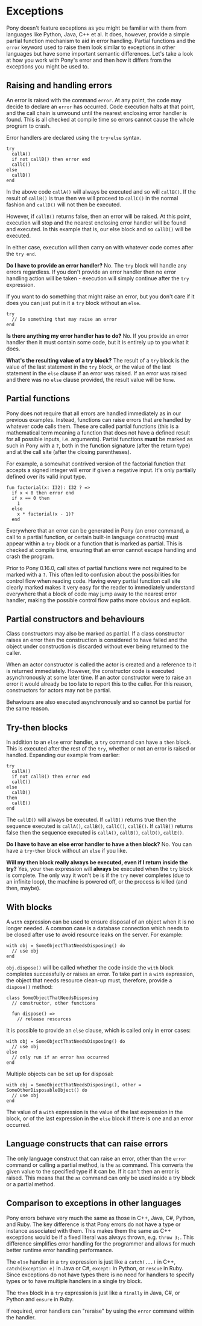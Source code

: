 # Exceptions

Pony doesn't feature exceptions as you might be familiar with them from languages like Python, Java, C++ et al. It does, however, provide a simple partial function mechanism to aid in error handling. Partial functions and the `error` keyword used to raise them look similar to exceptions in other languages but have some important semantic differences. Let's take a look at how you work with Pony's error and then how it differs from the exceptions you might be used to.

## Raising and handling errors

An error is raised with the command `error`. At any point, the code may decide to declare an `error` has occurred. Code execution halts at that point, and the call chain is unwound until the nearest enclosing error handler is found. This is all checked at compile time so errors cannot cause the whole program to crash.

Error handlers are declared using the `try`-`else` syntax.

```pony
try
  callA()
  if not callB() then error end
  callC()
else
  callD()
end
```

In the above code `callA()` will always be executed and so will `callB()`. If the result of `callB()` is true then we will proceed to `callC()` in the normal fashion and `callD()` will not then be executed.

However, if `callB()` returns false, then an error will be raised. At this point, execution will stop and the nearest enclosing error handler will be found and executed. In this example that is, our else block and so `callD()` will be executed.

In either case, execution will then carry on with whatever code comes after the `try end`.

__Do I have to provide an error handler?__ No. The `try` block will handle any errors regardless. If you don't provide an error handler then no error handling action will be taken - execution will simply continue after the `try` expression.

If you want to do something that might raise an error, but you don't care if it does you can just put in it a `try` block without an `else`.

```pony
try
  // Do something that may raise an error
end
```

__Is there anything my error handler has to do?__ No. If you provide an error handler then it must contain some code, but it is entirely up to you what it does.

__What's the resulting value of a try block?__ The result of a `try` block is the value of the last statement in the `try` block, or the value of the last statement in the `else` clause if an error was raised. If an error was raised and there was no `else` clause provided, the result value will be `None`.


## Partial functions

Pony does not require that all errors are handled immediately as in our previous examples. Instead, functions can raise errors that are handled by whatever code calls them. These are called partial functions (this is a mathematical term meaning a function that does not have a defined result for all possible inputs, i.e. arguments). Partial functions __must__ be marked as such in Pony with a `?`, both in the function signature (after the return type) and at the call site (after the closing parentheses).

For example, a somewhat contrived version of the factorial function that accepts a signed integer will error if given a negative input. It's only partially defined over its valid input type.

```pony
fun factorial(x: I32): I32 ? =>
  if x < 0 then error end
  if x == 0 then
    1
  else
    x * factorial(x - 1)?
  end
```

Everywhere that an error can be generated in Pony (an error command, a call to a partial function, or certain built-in language constructs) must appear within a `try` block or a function that is marked as partial. This is checked at compile time, ensuring that an error cannot escape handling and crash the program.

Prior to Pony 0.16.0, call sites of partial functions were not required to be marked with a `?`. This often led to confusion about the possibilities for control flow when reading code. Having every partial function call site clearly marked makes it very easy for the reader to immediately understand everywhere that a block of code may jump away to the nearest error handler, making the possible control flow paths more obvious and explicit.

## Partial constructors and behaviours

Class constructors may also be marked as partial. If a class constructor raises an error then the construction is considered to have failed and the object under construction is discarded without ever being returned to the caller.

When an actor constructor is called the actor is created and a reference to it is returned immediately. However, the constructor code is executed asynchronously at some later time. If an actor constructor were to raise an error it would already be too late to report this to the caller. For this reason, constructors for actors may not be partial.

Behaviours are also executed asynchronously and so cannot be partial for the same reason.

## Try-then blocks

In addition to an `else` error handler, a `try` command can have a `then` block. This is executed after the rest of the `try`, whether or not an error is raised or handled. Expanding our example from earlier:

```pony
try
  callA()
  if not callB() then error end
  callC()
else
  callD()
then
  callE()
end
```

The `callE()` will always be executed. If `callB()` returns true then the sequence executed is `callA()`, `callB()`, `callC()`, `callE()`. If `callB()` returns false then the sequence executed is `callA()`, `callB()`, `callD()`, `callE()`.

__Do I have to have an else error handler to have a then block?__ No. You can have a `try`-`then` block without an `else` if you like.

__Will my then block really always be executed, even if I return inside the try?__ Yes, your `then` expression will __always__ be executed when the `try` block is complete. The only way it won't be is if the `try` never completes (due to an infinite loop), the machine is powered off, or the process is killed (and then, maybe).

## With blocks

A `with` expression can be used to ensure disposal of an object when it is no longer needed. A common case is a database connection which needs to be closed after use to avoid resource leaks on the server. For example:

```pony
with obj = SomeObjectThatNeedsDisposing() do
  // use obj
end
```

`obj.dispose()` will be called whether the code inside the `with` block completes successfully or raises an error. To take part in a `with` expression, the object that needs resource clean-up must, therefore, provide a `dispose()` method:

```pony
class SomeObjectThatNeedsDisposing
  // constructor, other functions

  fun dispose() =>
    // release resources
```

It is possible to provide an `else` clause, which is called only in error cases:

```pony
with obj = SomeObjectThatNeedsDisposing() do
  // use obj
else
  // only run if an error has occurred
end
```

Multiple objects can be set up for disposal:

```pony
with obj = SomeObjectThatNeedsDisposing(), other = SomeOtherDisposableObject() do
  // use obj
end
```

The value of a `with` expression is the value of the last expression in the block, or of the last expression in the `else` block if there is one and an error occurred.

## Language constructs that can raise errors

The only language construct that can raise an error, other than the `error` command or calling a partial method, is the `as` command. This converts the given value to the specified type if it can be. If it can't then an error is raised. This means that the `as` command can only be used inside a try block or a partial method.

## Comparison to exceptions in other languages

Pony errors behave very much the same as those in C++, Java, C#, Python, and Ruby. The key difference is that Pony errors do not have a type or instance associated with them. This makes them the same as C++ exceptions would be if a fixed literal was always thrown, e.g. `throw 3;`. This difference simplifies error handling for the programmer and allows for much better runtime error handling performance.

The `else` handler in a `try` expression is just like a `catch(...)` in C++, `catch(Exception e)` in Java or C#, `except:` in Python, or `rescue` in Ruby. Since exceptions do not have types there is no need for handlers to specify types or to have multiple handlers in a single try block.

The `then` block in a `try` expression is just like a `finally` in Java, C#, or Python and `ensure` in Ruby.

If required, error handlers can "reraise" by using the `error` command within the handler.
